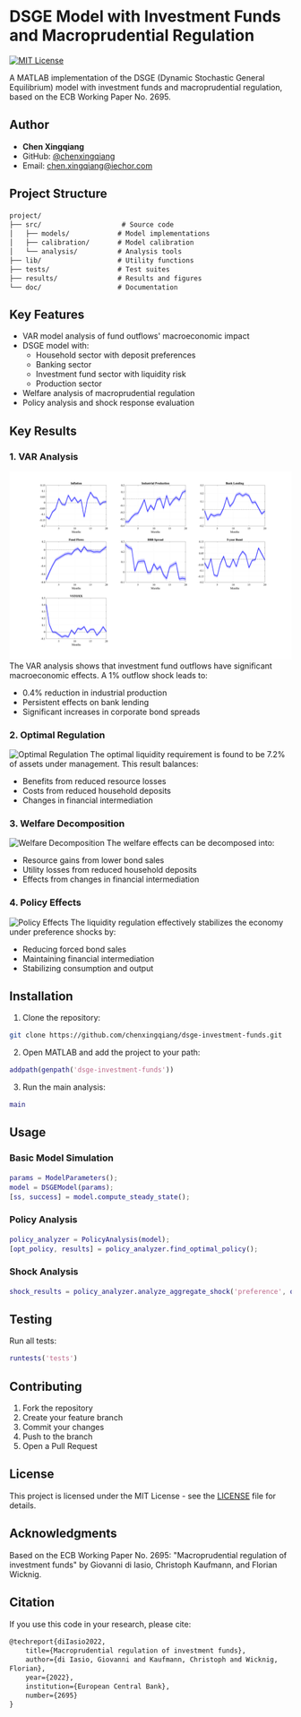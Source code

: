 # DSGE Model with Investment Funds and Macroprudential Regulation

[![MIT License](https://img.shields.io/badge/License-MIT-green.svg)](https://choosealicense.com/licenses/mit/)

A MATLAB implementation of the DSGE (Dynamic Stochastic General Equilibrium) model with investment funds and macroprudential regulation, based on the ECB Working Paper No. 2695.

## Author

- **Chen Xingqiang**
- GitHub: [@chenxingqiang](https://github.com/chenxingqiang)
- Email: chen.xingqiang@iechor.com

## Project Structure

```
project/
├── src/                    # Source code
│   ├── models/            # Model implementations
│   ├── calibration/       # Model calibration
│   └── analysis/          # Analysis tools
├── lib/                   # Utility functions
├── tests/                 # Test suites
├── results/               # Results and figures
└── doc/                   # Documentation
```

## Key Features

- VAR model analysis of fund outflows' macroeconomic impact
- DSGE model with:
  - Household sector with deposit preferences
  - Banking sector
  - Investment fund sector with liquidity risk
  - Production sector
- Welfare analysis of macroprudential regulation
- Policy analysis and shock response evaluation

## Key Results

### 1. VAR Analysis
![VAR Results](results/figures/figure2_var_irfs.png)
The VAR analysis shows that investment fund outflows have significant macroeconomic effects. A 1% outflow shock leads to:
- 0.4% reduction in industrial production
- Persistent effects on bank lending
- Significant increases in corporate bond spreads

### 2. Optimal Regulation
![Optimal Regulation](results/figures/figure4_optimal_regulation.png)
The optimal liquidity requirement is found to be 7.2% of assets under management. This result balances:
- Benefits from reduced resource losses
- Costs from reduced household deposits
- Changes in financial intermediation

### 3. Welfare Decomposition
![Welfare Decomposition](results/figures/figure5_welfare_decomposition.png)
The welfare effects can be decomposed into:
- Resource gains from lower bond sales
- Utility losses from reduced household deposits
- Effects from changes in financial intermediation

### 4. Policy Effects
![Policy Effects](results/figures/figure6_preference_shock.png)
The liquidity regulation effectively stabilizes the economy under preference shocks by:
- Reducing forced bond sales
- Maintaining financial intermediation
- Stabilizing consumption and output

## Installation

1. Clone the repository:
```bash
git clone https://github.com/chenxingqiang/dsge-investment-funds.git
```

2. Open MATLAB and add the project to your path:
```matlab
addpath(genpath('dsge-investment-funds'))
```

3. Run the main analysis:
```matlab
main
```

## Usage

### Basic Model Simulation
```matlab
params = ModelParameters();
model = DSGEModel(params);
[ss, success] = model.compute_steady_state();
```

### Policy Analysis
```matlab
policy_analyzer = PolicyAnalysis(model);
[opt_policy, results] = policy_analyzer.find_optimal_policy();
```

### Shock Analysis
```matlab
shock_results = policy_analyzer.analyze_aggregate_shock('preference', opt_policy);
```

## Testing

Run all tests:
```matlab
runtests('tests')
```

## Contributing

1. Fork the repository
2. Create your feature branch
3. Commit your changes
4. Push to the branch
5. Open a Pull Request

## License

This project is licensed under the MIT License - see the [LICENSE](LICENSE) file for details.

## Acknowledgments

Based on the ECB Working Paper No. 2695: "Macroprudential regulation of investment funds" by Giovanni di Iasio, Christoph Kaufmann, and Florian Wicknig.

## Citation

If you use this code in your research, please cite:
```
@techreport{diIasio2022,
    title={Macroprudential regulation of investment funds},
    author={di Iasio, Giovanni and Kaufmann, Christoph and Wicknig, Florian},
    year={2022},
    institution={European Central Bank},
    number={2695}
}
```
